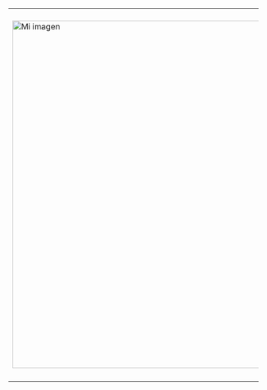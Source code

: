 <table>
  <tr>
    <td>
      <img src="https://probot.media/AtP5iUW8Xg.png" alt="Mi imagen" width=700>
    </td>
    <td>
      <h2>Hola, soy Armando Ríos 👋</h2>
      <h3>Sobre mí</h3>
      <p>Soy un apasionado por el desarrollo web. Me encanta aprender nuevas tecnologías y herramientas para mejorar mis habilidades y crear proyectos impresionantes. Actualmente, trabajo como desarrollador web en una empresa de software y también trabajo en proyectos personales para seguir aprendiendo y desafiándome a mí mismo.</p>
      </td>
      <td>
        <h3>Aprendiendo</h3>
        <p>Siempre estoy trabajando en mejorar mis habilidades y aprender nuevas tecnologías en el desarrollo web. Actualmente, estoy enfocado en mejorar mis habilidades en:</p>
        <ul>
          <li>HTML</li>
          <li>CSS</li>
          <li>JavaScript</li>
          <li>React</li>
         </ul>
        <h2></h2>
      </td>
    </tr>
  </tr>
</table>
